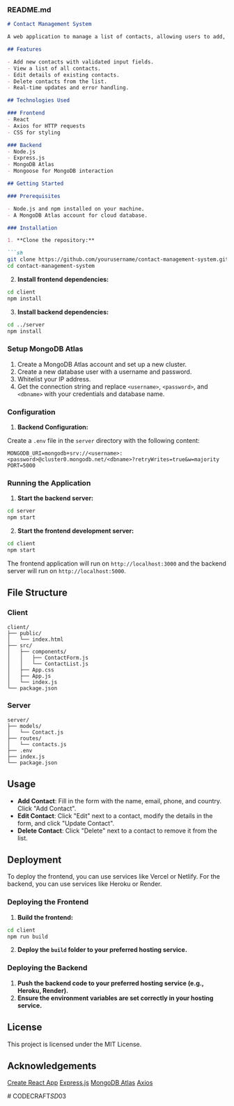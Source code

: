 
### README.md

```markdown
# Contact Management System

A web application to manage a list of contacts, allowing users to add, view, edit, and delete contact details. This application is built using React for the frontend and Node.js with Express and MongoDB Atlas for the backend.

## Features

- Add new contacts with validated input fields.
- View a list of all contacts.
- Edit details of existing contacts.
- Delete contacts from the list.
- Real-time updates and error handling.

## Technologies Used

### Frontend
- React
- Axios for HTTP requests
- CSS for styling

### Backend
- Node.js
- Express.js
- MongoDB Atlas
- Mongoose for MongoDB interaction

## Getting Started

### Prerequisites

- Node.js and npm installed on your machine.
- A MongoDB Atlas account for cloud database.

### Installation

1. **Clone the repository:**

```sh
git clone https://github.com/yourusername/contact-management-system.git
cd contact-management-system
```

2. **Install frontend dependencies:**

```sh
cd client
npm install
```

3. **Install backend dependencies:**

```sh
cd ../server
npm install
```

### Setup MongoDB Atlas

1. Create a MongoDB Atlas account and set up a new cluster.
2. Create a new database user with a username and password.
3. Whitelist your IP address.
4. Get the connection string and replace `<username>`, `<password>`, and `<dbname>` with your credentials and database name.

### Configuration

1. **Backend Configuration:**

Create a `.env` file in the `server` directory with the following content:

```env
MONGODB_URI=mongodb+srv://<username>:<password>@cluster0.mongodb.net/<dbname>?retryWrites=true&w=majority
PORT=5000
```

### Running the Application

1. **Start the backend server:**

```sh
cd server
npm start
```

2. **Start the frontend development server:**

```sh
cd client
npm start
```

The frontend application will run on `http://localhost:3000` and the backend server will run on `http://localhost:5000`.

## File Structure

### Client

```plaintext
client/
├── public/
│   └── index.html
├── src/
│   ├── components/
│   │   ├── ContactForm.js
│   │   └── ContactList.js
│   ├── App.css
│   ├── App.js
│   └── index.js
└── package.json
```

### Server

```plaintext
server/
├── models/
│   └── Contact.js
├── routes/
│   └── contacts.js
├── .env
├── index.js
└── package.json
```

## Usage

- **Add Contact**: Fill in the form with the name, email, phone, and country. Click "Add Contact".
- **Edit Contact**: Click "Edit" next to a contact, modify the details in the form, and click "Update Contact".
- **Delete Contact**: Click "Delete" next to a contact to remove it from the list.

## Deployment

To deploy the frontend, you can use services like Vercel or Netlify. For the backend, you can use services like Heroku or Render.

### Deploying the Frontend

1. **Build the frontend:**

```sh
cd client
npm run build
```

2. **Deploy the `build` folder to your preferred hosting service.**

### Deploying the Backend

1. **Push the backend code to your preferred hosting service (e.g., Heroku, Render).**
2. **Ensure the environment variables are set correctly in your hosting service.**


## License

This project is licensed under the MIT License.

## Acknowledgements

 [Create React App](https://create-react-app.dev/)
 [Express.js](https://expressjs.com/)
 [MongoDB Atlas](https://www.mongodb.com/cloud/atlas)
 [Axios](https://axios-http.com/)


#   C O D E C R A F T _ S D _ 0 3  
 